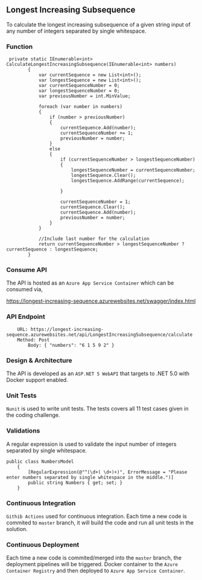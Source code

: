 ## Longest Increasing Subsequence
To calculate the longest increasing subsequence of a given string input of any number of integers separated by single whitespace.

### Function

```CSharp
 private static IEnumerable<int> CalculateLongestIncreasingSubsequence(IEnumerable<int> numbers)
        {
            var currentSequence = new List<int>();
            var longestSequence = new List<int>();
            var currentSequenceNumber = 0;
            var longestSequenceNumber = 0;
            var previousNumber = int.MinValue;

            foreach (var number in numbers)
            {
                if (number > previousNumber)
                {
                    currentSequence.Add(number);
                    currentSequenceNumber += 1;
                    previousNumber = number;
                }
                else
                {
                    if (currentSequenceNumber > longestSequenceNumber)
                    {
                        longestSequenceNumber = currentSequenceNumber;
                        longestSequence.Clear();
                        longestSequence.AddRange(currentSequence);

                    }

                    currentSequenceNumber = 1;
                    currentSequence.Clear();
                    currentSequence.Add(number);
                    previousNumber = number;
                }
            }

            //Include last number for the calculation
            return currentSequenceNumber > longestSequenceNumber ? currentSequence : longestSequence;
        }
  ```

### Consume API
The API is hosted as an `Azure App Service Container` which can be consumed via,

https://longest-increasing-sequence.azurewebsites.net/swagger/index.html

### API Endpoint
		
		URL: https://longest-increasing-sequence.azurewebsites.net/api/LongestIncreasingSubsequence/calculate
		Method: Post
            Body: { "numbers": "6 1 5 9 2" }
          
### Design & Architecture
The API is developed as an `ASP.NET 5 WebAPI` that targets to .NET 5.0 with Docker support enabled.

### Unit Tests
`Nunit` is used to write unit tests. The tests covers all 11 test cases given in the coding challenge. 

### Validations
A regular expression is used to validate the input  number of integers separated by single whitespace.

```CSharp
public class NumbersModel
    {
        [RegularExpression(@"^(\d+( \d+)+)", ErrorMessage = "Please enter numbers separated by single whitespace in the middle.")]
        public string Numbers { get; set; }
    }
  ```

### Continuous Integration
`Githib Actions` used for continuous integration. Each time a new code is commited to `master` branch, it will build the code and run all unit tests in the solution.

### Continuous Deployment
Each time a new code is commited/merged into the `master` branch, the deployment pipelines will be triggered. Docker container to the `Azure Container Registry` and then deployed to `Azure App Service Container`. 

